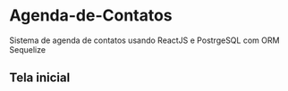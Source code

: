 # Agenda-de-Contatos
Sistema de agenda de contatos usando ReactJS e PostrgeSQL com ORM Sequelize

<h2>Tela inicial</h2>
<img src="" alt="" />
